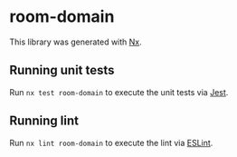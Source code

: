 # room-domain

This library was generated with [Nx](https://nx.dev).

## Running unit tests

Run `nx test room-domain` to execute the unit tests via [Jest](https://jestjs.io).

## Running lint

Run `nx lint room-domain` to execute the lint via [ESLint](https://eslint.org/).
